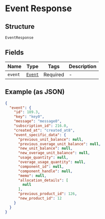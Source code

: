 
# Event Response

## Structure

`EventResponse`

## Fields

| Name | Type | Tags | Description |
|  --- | --- | --- | --- |
| `event` | [`Event`](../../doc/models/event.md) | Required | - |

## Example (as JSON)

```json
{
  "event": {
    "id": 189.3,
    "key": "key0",
    "message": "message0",
    "subscription_id": 216.0,
    "created_at": "created_at8",
    "event_specific_data": {
      "previous_unit_balance": null,
      "previous_overage_unit_balance": null,
      "new_unit_balance": null,
      "new_overage_unit_balance": null,
      "usage_quantity": null,
      "overage_usage_quantity": null,
      "component_id": null,
      "component_handle": null,
      "memo": null,
      "allocation_details": [
        null
      ],
      "previous_product_id": 126,
      "new_product_id": 12
    }
  }
}
```

